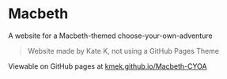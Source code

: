 # Macbeth

A website for a Macbeth-themed choose-your-own-adventure

> Website made by Kate K, not using a GitHub Pages Theme

Viewable on GitHub pages at [kmek.github.io/Macbeth-CYOA](https://kmek.github.io/Macbeth-CYOA/)